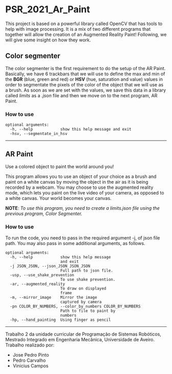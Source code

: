 # PSR_2021_Ar_Paint
This project is based on a powerful library called OpenCV that has tools to help with image processing. It is a mix of two different programs that together will allow the creation of an Augmented Reality Paint! Following, we will give some insight on how they work.

## Color segmenter
The color segmenter is the first requirement to do the setup of the AR Paint. Basically, we have 6 trackbars that we will use to define the max and min of the **BGR**  (blue, green and red) or **HSV** (hue, saturation and value) values in order to segmentate the pixels of the color of the object that we will use as a brush. As soon as we are set with the values, we save this data in a library called *limits* as a *.json* file and then we move on to the next program, AR Paint.

### How to use 

```text
optional arguments:
  -h, --help            show this help message and exit
  -hsv, --segmentate_in_hsv
```

***

## AR Paint

Use a colored object to paint the world around you!

This program allows you to use an object of your choice as a brush and paint on a white canvas by moving the object in the air as it is being recorded by a webcam. You may choose to use the augmented reality mode, which lets you paint on the live video of your camera, as opposed to a white canvas. Your world becomes your canvas.

**NOTE**: *To use this program, you need to create a limits.json file using the previous program, Color Segmenter.*

### How to use 

To run the code, you need to pass in the required argument -j, of json file path. You may also pass in some additional arguments, as follows.

```text
optional arguments:
  -h, --help            show this help message
                        and exit
  -j JSON_JSON, --json_JSON JSON_JSON
                        Full path to json file.
  -usp, --use_shake_prevention
                        To use shake prevention.
  -ar, --augmented_reality
                        To draw on displayed
                        frame
  -m, --mirror_image    Mirror the image
                        captured by camera
  -pn COLOR_BY_NUMBERS, --color_by_numbers COLOR_BY_NUMBERS
                        Path to file to paint by
                        numbers
  -hp, --hand_painting  Using finger as pencil

```

***
Trabalho 2 da unidade curricular de Programação de Sistemas Robóticos, Mestrado Integrado em Engenharia Mecânica, Universidade de Aveiro.
Trabalho realizado por:

- Jose Pedro Pinto
- Pedro Carvalho
- Vinicius Campos